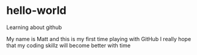 # hello-world
Learning about github

My name is Matt and this is my first time playing with GitHub
I really hope that my coding skillz will become better with time
